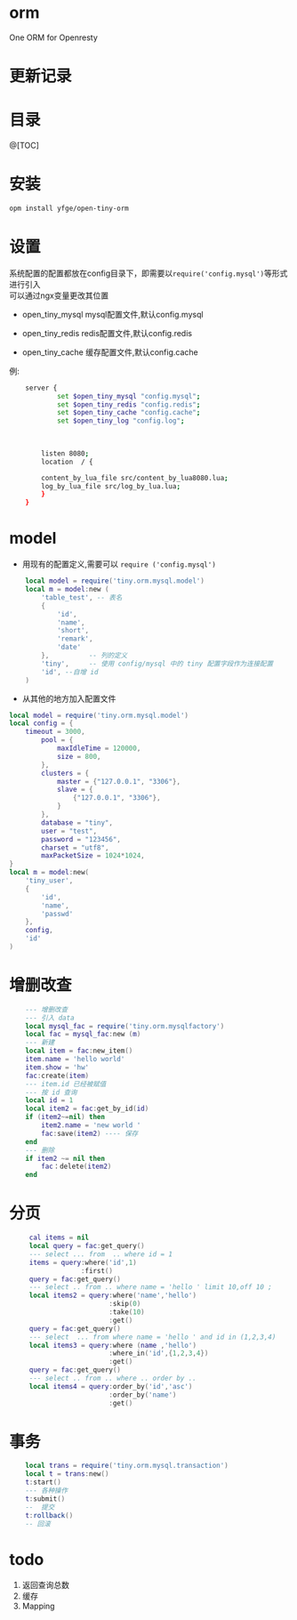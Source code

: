 # orm
One ORM for Openresty
# 更新记录


# 目录  

@[TOC]  

# 安装  
```bash
opm install yfge/open-tiny-orm
```
# 设置
系统配置的配置都放在config目录下，即需要以`require('config.mysql')`等形式进行引入   
可以通过ngx变量更改其位置   
* open\_tiny\_mysql mysql配置文件,默认config.mysql       

* open\_tiny\_redis redis配置文件,默认config.redis    

* open\_tiny\_cache 缓存配置文件,默认config.cache     
    
例: 
```bash
	server {
            set $open_tiny_mysql "config.mysql";
            set $open_tiny_redis "config.redis";
            set $open_tiny_cache "config.cache";
            set $open_tiny_log "config.log";
		
        

   		listen 8080;
		location  / {

        content_by_lua_file	src/content_by_lua8080.lua;
        log_by_lua_file src/log_by_lua.lua;
		}
	}

```
# model

* 用现有的配置定义,需要可以 `require ('config.mysql') `
```lua  
    local model = require('tiny.orm.mysql.model')
    local m = model:new (
        'table_test', -- 表名
        {
            'id',
            'name',
            'short',
            'remark',
            'date'
        },          -- 列的定义
        'tiny',     -- 使用 config/mysql 中的 tiny 配置字段作为连接配置
        'id', --自增 id
    )
```

* 从其他的地方加入配置文件 
```lua
local model = require('tiny.orm.mysql.model')
local config = {
 	timeout = 3000,
        pool = {
            maxIdleTime = 120000,
            size = 800,
        },
        clusters = {
            master = {"127.0.0.1", "3306"},
            slave = {
                {"127.0.0.1", "3306"},
            }
        },
        database = "tiny",
        user = "test",
        password = "123456",
        charset = "utf8",
        maxPacketSize = 1024*1024,
}
local m = model:new(
    'tiny_user',
    {
        'id',
        'name',
        'passwd'
    },
    config,
    'id'
)
```
# 增删改查
```lua
    --- 增删改查
    --- 引入 data
    local mysql_fac = require('tiny.orm.mysqlfactory')
    local fac = mysql_fac:new (m)
    --- 新建
    local item = fac:new_item()
    item.name = 'hello world'
    item.show = 'hw'
    fac:create(item)
    --- item.id 已经被赋值
    --- 按 id 查询
    local id = 1
    local item2 = fac:get_by_id(id)
    if (item2~=nil) then
        item2.name = 'new world '
        fac:save(item2) ---- 保存
    end
    --- 删除
    if item2 ~= nil then
        fac：delete(item2)
    end

```

# 分页 
```lua
     cal items = nil
     local query = fac:get_query()
     --- select ... from  .. where id = 1
     items = query:where('id',1)
                  :first()
     query = fac:get_query()
     --- select .. from .. where name = 'hello ' limit 10,off 10 ;
     local items2 = query:where('name','hello')
                         :skip(0)
                         :take(10)
                         :get()
     query = fac:get_query()
     --- select  ... from where name = 'hello ' and id in (1,2,3,4)
     local items3 = query:where (name ,'hello')
                         :where_in('id',{1,2,3,4})
                         :get()
     query = fac:get_query()
     --- select .. from .. where .. order by ..
     local items4 = query:order_by('id','asc')
                         :order_by('name')
                         :get()


```

# 事务 

```lua
    local trans = require('tiny.orm.mysql.transaction')
    local t = trans:new()
    t:start()
    --- 各种操作
    t:submit()
    --  提交
    t:rollback()
    -- 回滚
```


# todo 
1. 返回查询总数
2. 缓存 
3. Mapping
